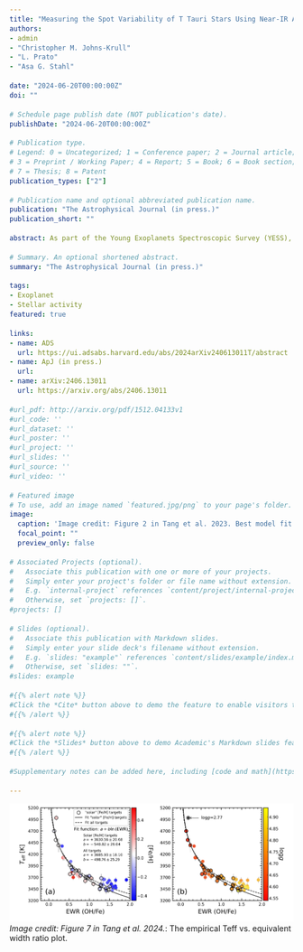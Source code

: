 ```yaml
---
title: "Measuring the Spot Variability of T Tauri Stars Using Near-IR Atomic Fe and Molecular OH Lines"
authors:
- admin
- "Christopher M. Johns-Krull"
- "L. Prato"
- "Asa G. Stahl"

date: "2024-06-20T00:00:00Z"
doi: ""

# Schedule page publish date (NOT publication's date).
publishDate: "2024-06-20T00:00:00Z"

# Publication type.
# Legend: 0 = Uncategorized; 1 = Conference paper; 2 = Journal article;
# 3 = Preprint / Working Paper; 4 = Report; 5 = Book; 6 = Book section;
# 7 = Thesis; 8 = Patent
publication_types: ["2"]

# Publication name and optional abbreviated publication name.
publication: "The Astrophysical Journal (in press.)"
publication_short: ""

abstract: As part of the Young Exoplanets Spectroscopic Survey (YESS), this study explores the spot variability of 13 T Tauri Stars (TTSs) in the near-infrared $H$ band, using spectra from the Immersion GRating INfrared Spectrometer (IGRINS). By analyzing effective temperature (Teff) sensitive lines of atomic Fe$\textsc{i}$ at $\sim$1.56259 \micron{} and $\sim$1.56362 \micron{}, and molecular OH at $\sim$1.56310 and $\sim$1.56317 \micron{}, we develop an empirical equivalent width ratio (EWR) relationship for Teff in the range of 3400–5000 K. This relationship allows for precise relative Teff estimates to within tens of Kelvin and demonstrates compatibility with solar metallicity target models. However, discrepancies between observational data and model predictions limit the extension of the Teff--EWR relationship to a broader parameter space. Our study reveals that both classical and weak-line TTSs can exhibit Teff variations exceeding 150 K over a span of two years. The detection of a quarter-phase delay between the EWR and radial velocity phase curves in TTSs indicates spot-driven signals. A phase delay of 0.06 $\pm$ 0.13 for CI\,Tau, however, suggests additional dynamics, potentially caused by planetary interaction, inferred from a posited 1:1 commensurability between the rotation period and orbital period. Moreover, a positive correlation between Teff variation amplitude and stellar inclination angle supports the existence of high-latitude spots on TTSs, further enriching our understanding of stellar surface activity in young stars.

# Summary. An optional shortened abstract.
summary: "The Astrophysical Journal (in press.)"

tags:
- Exoplanet
- Stellar activity
featured: true

links:
- name: ADS
  url: https://ui.adsabs.harvard.edu/abs/2024arXiv240613011T/abstract
- name: ApJ (in press.)
  url: 
- name: arXiv:2406.13011
  url: https://arxiv.org/abs/2406.13011

#url_pdf: http://arxiv.org/pdf/1512.04133v1
#url_code: ''
#url_dataset: ''
#url_poster: ''
#url_project: ''
#url_slides: ''
#url_source: ''
#url_video: ''

# Featured image
# To use, add an image named `featured.jpg/png` to your page's folder.
image:
  caption: 'Image credit: Figure 2 in Tang et al. 2023. Best model fit for DITau AB'
  focal_point: ""
  preview_only: false

# Associated Projects (optional).
#   Associate this publication with one or more of your projects.
#   Simply enter your project's folder or file name without extension.
#   E.g. `internal-project` references `content/project/internal-project/index.md`.
#   Otherwise, set `projects: []`.
#projects: []

# Slides (optional).
#   Associate this publication with Markdown slides.
#   Simply enter your slide deck's filename without extension.
#   E.g. `slides: "example"` references `content/slides/example/index.md`.
#   Otherwise, set `slides: ""`.
#slides: example

#{{% alert note %}}
#Click the *Cite* button above to demo the feature to enable visitors to import publication metadata into their reference #management software.
#{{% /alert %}}

#{{% alert note %}}
#Click the *Slides* button above to demo Academic's Markdown slides feature.
#{{% /alert %}}

#Supplementary notes can be added here, including [code and math](https://sourcethemes.com/academic/docs/writing-markdown-#latex/).

---
```

![](202406_EWR_obs_apj.png)
*Image credit: Figure 7 in Tang et al. 2024.*: The empirical Teff vs. equivalent width ratio plot.